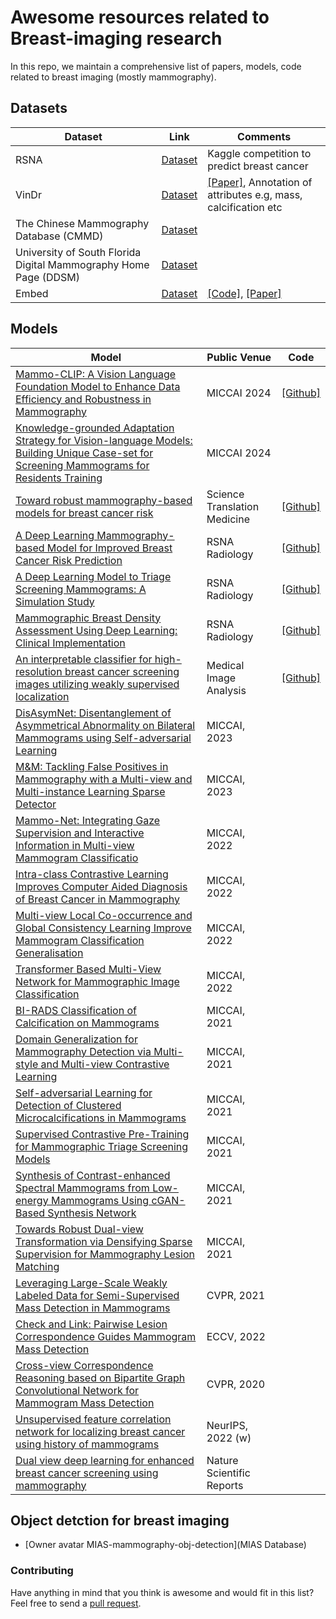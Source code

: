 # Awesome resources related to Breast-imaging research

In this repo, we maintain a comprehensive list of papers, models, code related to breast imaging (mostly mammography).

## Datasets

| Dataset                                                          | Link                                                                                    | Comments                                                                                                                         |
|------------------------------------------------------------------|-----------------------------------------------------------------------------------------|----------------------------------------------------------------------------------------------------------------------------------|
| RSNA                                                             | [Dataset](https://www.kaggle.com/competitions/rsna-breast-cancer-detection/data)        | Kaggle competition to predict breast cancer                                                                                      |
| VinDr                                                            | [Dataset](https://vindr.ai/datasets/mammo)                                              | [[Paper]](https://www.nature.com/articles/s41597-023-02100-7), Annotation of attributes e.g, mass, calcification etc             |
| The Chinese Mammography Database (CMMD)                          | [Dataset](https://wiki.cancerimagingarchive.net/pages/viewpage.action?pageId=70230508)  |                                                                                                                                  |
| University of South Florida Digital Mammography Home Page (DDSM) | [Dataset](http://www.eng.usf.edu/cvprg/Mammography/Database.html)                       |                                                                                                                                  |
| Embed                                                            | [Dataset](https://registry.opendata.aws/emory-breast-imaging-dataset-embed)             | [[Code]](https://github.com/Emory-HITI/EMBED_Open_Data/tree/main), [[Paper]](https://pubs.rsna.org/doi/epdf/10.1148/ryai.220047) |

## Models

| Model                                                                                                                                                                                                                                                                                    | Public Venue                 | Code                                                            |
|------------------------------------------------------------------------------------------------------------------------------------------------------------------------------------------------------------------------------------------------------------------------------------------|------------------------------|-----------------------------------------------------------------|
| [Mammo-CLIP: A Vision Language Foundation Model to Enhance Data Efficiency and Robustness in Mammography](https://arxiv.org/abs/2405.12255)                                                                                                                                              | MICCAI 2024                  | [[Github]](https://github.com/batmanlab/Mammo-CLIP/tree/main)   |
| [Knowledge-grounded Adaptation Strategy for Vision-language Models: Building Unique Case-set for Screening Mammograms for Residents Training](https://arxiv.org/abs/2405.19675)                                                                                                          | MICCAI 2024                  |                                                                 |
| [Toward robust mammography-based models for breast cancer risk](https://www.science.org/doi/10.1126/scitranslmed.aba4373)                                                                                                                                                                | Science Translation Medicine | [[Github]](https://github.com/yala/OncoNet_Public)              |
| [A Deep Learning Mammography-based Model for Improved Breast Cancer Risk Prediction](https://pubs.rsna.org/doi/full/10.1148/radiol.2019182716)                                                                                                                                           | RSNA Radiology               | [[Github]](https://github.com/yala/OncoNet_Public)              |
| [A Deep Learning Model to Triage Screening Mammograms: A Simulation Study](https://pubs.rsna.org/doi/10.1148/radiol.2019182908)                                                                                                                                                          | RSNA Radiology               | [[Github]](https://github.com/yala/OncoNet_Public)              |                                                                                                                        | RSNA Radiology               | [[paper]](https://registry.opendata.aws/emory-breast-imaging-dataset-embed/), Large scale breast dataset             |
| [Mammographic Breast Density Assessment Using Deep Learning: Clinical Implementation](https://pubs.rsna.org/doi/10.1148/radiol.2018180694)                                                                                                                                               | RSNA Radiology               | [[Github]](https://github.com/yala/OncoNet_Public)              |
| [An interpretable classifier for high-resolution breast cancer screening images utilizing weakly supervised localization](https://www.sciencedirect.com/science/article/pii/S1361841520302723)                                                                                           | Medical Image Analysis       | [[Github]](https://github.com/nyukat/GMIC)                      |
| [DisAsymNet: Disentanglement of Asymmetrical Abnormality on Bilateral Mammograms using Self-adversarial Learning](https://conferences.miccai.org/2023/papers/208-Paper1291.html)                                                                                                         | MICCAI, 2023                 |                                                                 |
| [M&M: Tackling False Positives in Mammography with a Multi-view and Multi-instance Learning Sparse Detector](https://conferences.miccai.org/2023/papers/394-Paper3448.html)                                                                                                              | MICCAI, 2023                 |                                                                 |
| [Mammo-Net: Integrating Gaze Supervision and Interactive Information in Multi-view Mammogram Classificatio](https://conferences.miccai.org/2023/papers/398-Paper1299.html)                                                                                                               | MICCAI, 2022                 |                                                                 |
| [Intra-class Contrastive Learning Improves Computer Aided Diagnosis of Breast Cancer in Mammography](https://conferences.miccai.org/2022/papers/266-Paper1938.html)                                                                                                                      | MICCAI, 2022                 |                                                                 |
| [Multi-view Local Co-occurrence and Global Consistency Learning Improve Mammogram Classification Generalisation](https://arxiv.org/pdf/2209.10478.pdf)                                                                                                                                   | MICCAI, 2022                 |                                                                 |
| [Transformer Based Multi-View Network for Mammographic Image Classification](https://conferences.miccai.org/2022/papers/523-Paper1238.html)                                                                                                                                              | MICCAI, 2022                 |                                                                 |
| [BI-RADS Classification of Calcification on Mammograms](https://miccai2021.org/openaccess/paperlinks/2021/09/01/072-Paper2071.html)                                                                                                                                                      | MICCAI, 2021                 |                                                                 |
| [Domain Generalization for Mammography Detection via Multi-style and Multi-view Contrastive Learning](https://miccai2021.org/openaccess/paperlinks/2021/09/01/159-Paper1740.html)                                                                                                        | MICCAI, 2021                 |                                                                 |
| [Self-adversarial Learning for Detection of Clustered Microcalcifications in Mammograms](https://miccai2021.org/openaccess/paperlinks/2021/09/01/420-Paper1339.html)                                                                                                                     | MICCAI, 2021                 |                                                                 |
| [Supervised Contrastive Pre-Training for Mammographic Triage Screening Models](https://miccai2021.org/openaccess/paperlinks/2021/09/01/461-Paper2074.html)                                                                                                                               | MICCAI, 2021                 |                                                                 |
| [Synthesis of Contrast-enhanced Spectral Mammograms from Low-energy Mammograms Using cGAN-Based Synthesis Network](https://miccai2021.org/openaccess/paperlinks/2021/09/01/469-Paper1289.html)                                                                                           | MICCAI, 2021                 |                                                                 |
| [Towards Robust Dual-view Transformation via Densifying Sparse Supervision for Mammography Lesion Matching](https://miccai2021.org/openaccess/paperlinks/2021/09/01/485-Paper1058.html)                                                                                                  | MICCAI, 2021                 |                                                                 |
| [Leveraging Large-Scale Weakly Labeled Data for Semi-Supervised Mass Detection in Mammograms](https://openaccess.thecvf.com/content/CVPR2021/papers/Tang_Leveraging_Large-Scale_Weakly_Labeled_Data_for_Semi-Supervised_Mass_Detection_in_CVPR_2021_paper.pdf)                           | CVPR, 2021                   |                                                                 |
| [Check and Link: Pairwise Lesion Correspondence Guides Mammogram Mass Detection](https://arxiv.org/pdf/2209.05809.pdf)                                                                                                                                                                   | ECCV, 2022                   |                                                                 |
| [Cross-view Correspondence Reasoning based on Bipartite Graph Convolutional Network for Mammogram Mass Detection](https://openaccess.thecvf.com/content_CVPR_2020/papers/Liu_Cross-View_Correspondence_Reasoning_Based_on_Bipartite_Graph_Convolutional_Network_for_CVPR_2020_paper.pdf) | CVPR, 2020                   |                                                                 | 
| [Unsupervised feature correlation network for localizing breast cancer using history of mammograms](https://www.cse.cuhk.edu.hk/~qdou/public/medneurips2022/108.pdf)                                                                                                                     | NeurIPS, 2022 (w)            |                                                                 |
| [Dual view deep learning for enhanced breast cancer screening using mammography](https://www.nature.com/articles/s41598-023-50797-8)                                                                                                                                                     | Nature Scientific Reports    |                                                                 |

## Object detction for breast imaging
- [Owner avatar MIAS-mammography-obj-detection](MIAS Database)
### Contributing

Have anything in mind that you think is awesome and would fit in this list? Feel free to send
a [pull request](https://github.com/batmanlab/awesome-breast-imaging-resources/pulls).